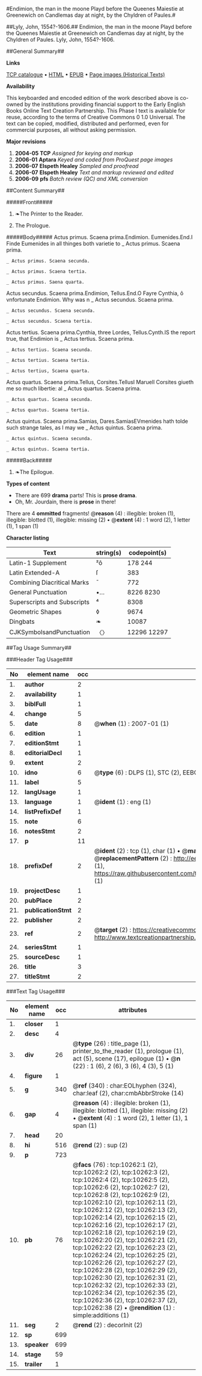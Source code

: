 #Endimion, the man in the moone Playd before the Queenes Maiestie at Greenewich on Candlemas day at night, by the Chyldren of Paules.#

##Lyly, John, 1554?-1606.##
Endimion, the man in the moone Playd before the Queenes Maiestie at Greenewich on Candlemas day at night, by the Chyldren of Paules.
Lyly, John, 1554?-1606.

##General Summary##

**Links**

[TCP catalogue](http://www.ota.ox.ac.uk/tcp/)  • 
[HTML](http://tei.it.ox.ac.uk/tcp/Texts-HTML/free/A06/A06589.html)  • 
[EPUB](http://tei.it.ox.ac.uk/tcp/Texts-EPUB/free/A06/A06589.epub) • 
[Page images (Historical Texts)](https://data.historicaltexts.jisc.ac.uk/view?pubId=eebo-99845365e&pageId=eebo-99845365e-10262-1)

**Availability**

This keyboarded and encoded edition of the
	       work described above is co-owned by the institutions
	       providing financial support to the Early English Books
	       Online Text Creation Partnership. This Phase I text is
	       available for reuse, according to the terms of Creative
	       Commons 0 1.0 Universal. The text can be copied,
	       modified, distributed and performed, even for
	       commercial purposes, all without asking permission.

**Major revisions**

1. __2004-05__ __TCP__ *Assigned for keying and markup*
1. __2006-01__ __Aptara__ *Keyed and coded from ProQuest page images*
1. __2006-07__ __Elspeth Healey__ *Sampled and proofread*
1. __2006-07__ __Elspeth Healey__ *Text and markup reviewed and edited*
1. __2006-09__ __pfs__ *Batch review (QC) and XML conversion*

##Content Summary##

#####Front#####

1. ❧The Printer to the
Reader.

1. The Prologue.

#####Body#####
Actus primus. Scaena prima.Endimion. Eumenides.End.I Finde Eumenides in all thinges
both varietie to
    _ Actus primus. Scaena prima.

    _ Actus primus. Scaena secunda.

    _ Actus primus. Scaena tertia.

    _ Actus primus. Saena quarta.
Actus secundus. Scaena prima.Endimion, Tellus.End.O Fayre Cynthia, ô vnfortunate Endimion. Why
was n
    _ Actus secundus. Scaena prima.

    _ Actus secundus. Scaena secunda.

    _ Actus secundus. Scaena tertia.
Actus tertius. Scaena prima.Cynthia, three Lordes, Tellus.Cynth.IS the report true, that Endimion is
    _ Actus tertius. Scaena prima.

    _ Actus tertius. Scaena secunda.

    _ Actus tertius. Scaena tertia.

    _ Actus tertius, Scaena quarta.
Actus quartus. Scaena prima.Tellus, Corsites.TellusI Maruell Corsites giueth me so much libertie:
al
    _ Actus quartus. Scaena prima.

    _ Actus quartus. Scaena secunda.

    _ Actus quartus. Scaena tertia.
Actus quintus. Scaena prima.Samias, Dares.SamiasEVmenides hath tolde such strange tales, as I
may we
    _ Actus quintus. Scaena prima.

    _ Actus quintus. Scaena secunda.

    _ Actus quintus. Scaena tertia.

#####Back#####

1. ❧The Epilogue.

**Types of content**

  * There are 699 **drama** parts! This is **prose drama**.
  * Oh, Mr. Jourdain, there is **prose** in there!

There are 4 **ommitted** fragments! 
 @__reason__ (4) : illegible: broken (1), illegible: blotted (1), illegible: missing (2)  •  @__extent__ (4) : 1 word (2), 1 letter (1), 1 span (1)

**Character listing**


|Text|string(s)|codepoint(s)|
|---|---|---|
|Latin-1 Supplement|²ô|178 244|
|Latin Extended-A|ſ|383|
|Combining             Diacritical Marks|̄|772|
|General Punctuation|•…|8226 8230|
|Superscripts             and Subscripts|⁴|8308|
|Geometric Shapes|◊|9674|
|Dingbats|❧|10087|
|CJKSymbolsandPunctuation|〈〉|12296 12297|

##Tag Usage Summary##

###Header Tag Usage###

|No|element name|occ|attributes|
|---|---|---|---|
|1.|__author__|2||
|2.|__availability__|1||
|3.|__biblFull__|1||
|4.|__change__|5||
|5.|__date__|8| @__when__ (1) : 2007-01 (1)|
|6.|__edition__|1||
|7.|__editionStmt__|1||
|8.|__editorialDecl__|1||
|9.|__extent__|2||
|10.|__idno__|6| @__type__ (6) : DLPS (1), STC (2), EEBO-CITATION (1), PROQUEST (1), VID (1)|
|11.|__label__|5||
|12.|__langUsage__|1||
|13.|__language__|1| @__ident__ (1) : eng (1)|
|14.|__listPrefixDef__|1||
|15.|__note__|6||
|16.|__notesStmt__|2||
|17.|__p__|11||
|18.|__prefixDef__|2| @__ident__ (2) : tcp (1), char (1)  •  @__matchPattern__ (2) : ([0-9\-]+):([0-9IVX]+) (1), (.+) (1)  •  @__replacementPattern__ (2) : http://eebo.chadwyck.com/downloadtiff?vid=$1&page=$2 (1), https://raw.githubusercontent.com/textcreationpartnership/Texts/master/tcpchars.xml#$1 (1)|
|19.|__projectDesc__|1||
|20.|__pubPlace__|2||
|21.|__publicationStmt__|2||
|22.|__publisher__|2||
|23.|__ref__|2| @__target__ (2) : https://creativecommons.org/publicdomain/zero/1.0/ (1), http://www.textcreationpartnership.org/docs/. (1)|
|24.|__seriesStmt__|1||
|25.|__sourceDesc__|1||
|26.|__title__|3||
|27.|__titleStmt__|2||


###Text Tag Usage###

|No|element name|occ|attributes|
|---|---|---|---|
|1.|__closer__|1||
|2.|__desc__|4||
|3.|__div__|26| @__type__ (26) : title_page (1), printer_to_the_reader (1), prologue (1), act (5), scene (17), epilogue (1)  •  @__n__ (22) : 1 (6), 2 (6), 3 (6), 4 (3), 5 (1)|
|4.|__figure__|1||
|5.|__g__|340| @__ref__ (340) : char:EOLhyphen (324), char:leaf (2), char:cmbAbbrStroke (14)|
|6.|__gap__|4| @__reason__ (4) : illegible: broken (1), illegible: blotted (1), illegible: missing (2)  •  @__extent__ (4) : 1 word (2), 1 letter (1), 1 span (1)|
|7.|__head__|20||
|8.|__hi__|516| @__rend__ (2) : sup (2)|
|9.|__p__|723||
|10.|__pb__|76| @__facs__ (76) : tcp:10262:1 (2), tcp:10262:2 (2), tcp:10262:3 (2), tcp:10262:4 (2), tcp:10262:5 (2), tcp:10262:6 (2), tcp:10262:7 (2), tcp:10262:8 (2), tcp:10262:9 (2), tcp:10262:10 (2), tcp:10262:11 (2), tcp:10262:12 (2), tcp:10262:13 (2), tcp:10262:14 (2), tcp:10262:15 (2), tcp:10262:16 (2), tcp:10262:17 (2), tcp:10262:18 (2), tcp:10262:19 (2), tcp:10262:20 (2), tcp:10262:21 (2), tcp:10262:22 (2), tcp:10262:23 (2), tcp:10262:24 (2), tcp:10262:25 (2), tcp:10262:26 (2), tcp:10262:27 (2), tcp:10262:28 (2), tcp:10262:29 (2), tcp:10262:30 (2), tcp:10262:31 (2), tcp:10262:32 (2), tcp:10262:33 (2), tcp:10262:34 (2), tcp:10262:35 (2), tcp:10262:36 (2), tcp:10262:37 (2), tcp:10262:38 (2)  •  @__rendition__ (1) : simple:additions (1)|
|11.|__seg__|2| @__rend__ (2) : decorInit (2)|
|12.|__sp__|699||
|13.|__speaker__|699||
|14.|__stage__|59||
|15.|__trailer__|1||
